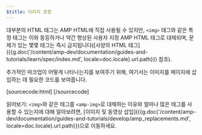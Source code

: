 ```yaml
---
$title: 이미지 포함
---
```


대부분의 HTML 태그는 AMP HTML에 직접 사용될 수 있지만, `<img>` 태그와 같은 특정 태그는 이와 동등하거나 약간 향상된 사용자 지정 AMP HTML 태그로 대체되며, 문제가 있는 몇몇 태그는 즉시 금지됩니다([사양의 HTML 태그]({{g.doc('/content/amp-dev/documentation/guides-and-tutorials/learn/spec/index.md', locale=doc.locale).url.path}}) 참조).

추가적인 마크업이 어떻게 나타나는지를 보여주기 위해, 여기서는 이미지를 페이지에 삽입하는 데 필요한 코드를 보여줍니다.

[sourcecode:html]
<amp-img src="welcome.jpg" alt="Welcome" height="400" width="800"></amp-img>
[/sourcecode]

읽어보기: `<img>`와 같은 태그를 `<amp-img>`로 대체하는 이유와 얼마나 많은 태그를 사용할 수 있는지에 대해 알아보려면, [이미지 및 동영상 삽입]({{g.doc('/content/amp-dev/documentation/guides-and-tutorials/develop/amp_replacements.md', locale=doc.locale).url.path}})으로 이동하세요.
